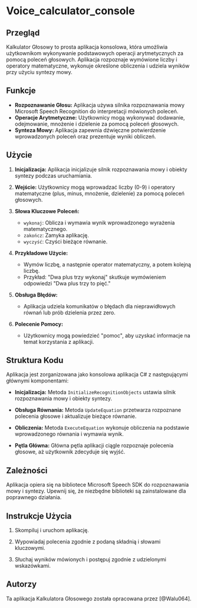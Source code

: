 # Voice_calculator_console

## Przegląd

Kalkulator Głosowy to prosta aplikacja konsolowa, która umożliwia użytkownikom wykonywanie podstawowych operacji arytmetycznych za pomocą poleceń głosowych. Aplikacja rozpoznaje wymówione liczby i operatory matematyczne, wykonuje określone obliczenia i udziela wyników przy użyciu syntezy mowy.

## Funkcje

- **Rozpoznawanie Głosu:** Aplikacja używa silnika rozpoznawania mowy Microsoft Speech Recognition do interpretacji mówionych poleceń.
- **Operacje Arytmetyczne:** Użytkownicy mogą wykonywać dodawanie, odejmowanie, mnożenie i dzielenie za pomocą poleceń głosowych.
- **Synteza Mowy:** Aplikacja zapewnia dźwięczne potwierdzenie wprowadzonych poleceń oraz prezentuje wyniki obliczeń.

## Użycie

1. **Inicjalizacja:** Aplikacja inicjalizuje silnik rozpoznawania mowy i obiekty syntezy podczas uruchamiania.

2. **Wejście:** Użytkownicy mogą wprowadzać liczby (0-9) i operatory matematyczne (plus, minus, mnożenie, dzielenie) za pomocą poleceń głosowych.

3. **Słowa Kluczowe Poleceń:**
   - `wykonaj`: Oblicza i wymawia wynik wprowadzonego wyrażenia matematycznego.
   - `zakończ`: Zamyka aplikację.
   - `wyczyść`: Czyści bieżące równanie.

4. **Przykładowe Użycie:**
   - Wymów liczbę, a następnie operator matematyczny, a potem kolejną liczbę.
   - Przykład: "Dwa plus trzy wykonaj" skutkuje wymówieniem odpowiedzi "Dwa plus trzy to pięć."

5. **Obsługa Błędów:**
   - Aplikacja udziela komunikatów o błędach dla nieprawidłowych równań lub prób dzielenia przez zero.

6. **Polecenie Pomocy:**
   - Użytkownicy mogą powiedzieć "pomoc", aby uzyskać informacje na temat korzystania z aplikacji.

## Struktura Kodu

Aplikacja jest zorganizowana jako konsolowa aplikacja C# z następującymi głównymi komponentami:

- **Inicjalizacja:** Metoda `InitializeRecognitionObjects` ustawia silnik rozpoznawania mowy i obiekty syntezy.

- **Obsługa Równania:** Metoda `UpdateEquation` przetwarza rozpoznane polecenia głosowe i aktualizuje bieżące równanie.

- **Obliczenia:** Metoda `ExecuteEquation` wykonuje obliczenia na podstawie wprowadzonego równania i wymawia wynik.

- **Pętla Główna:** Główna pętla aplikacji ciągle rozpoznaje polecenia głosowe, aż użytkownik zdecyduje się wyjść.

## Zależności

Aplikacja opiera się na bibliotece Microsoft Speech SDK do rozpoznawania mowy i syntezy. Upewnij się, że niezbędne biblioteki są zainstalowane dla poprawnego działania.

## Instrukcje Użycia

1. Skompiluj i uruchom aplikację.

2. Wypowiadaj polecenia zgodnie z podaną składnią i słowami kluczowymi.

3. Słuchaj wyników mówionych i postępuj zgodnie z udzielonymi wskazówkami.

## Autorzy

Ta aplikacja Kalkulatora Głosowego została opracowana przez [@Walu064].

